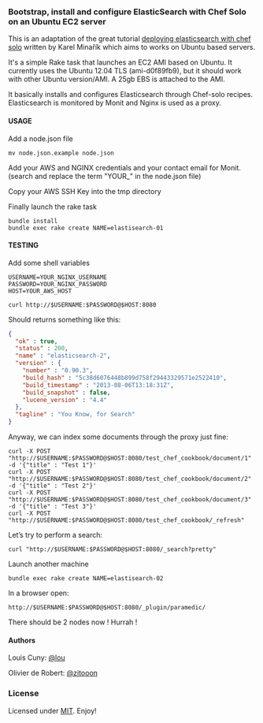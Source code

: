 ### Bootstrap, install and configure ElasticSearch with Chef Solo on an Ubuntu EC2 server

This is an adaptation of the great tutorial [deploying elasticsearch with chef solo](http://www.elasticsearch.org/tutorials/deploying-elasticsearch-with-chef-solo/) written by Karel Minařík which aims to works on Ubuntu based servers.


It's a simple Rake task that launches an EC2 AMI based on Ubuntu.
It currently uses the Ubuntu 12.04 TLS (ami-d0f89fb9), but it should work with other Ubuntu version/AMI.
A 25gb EBS is attached to the AMI.

It basically installs and configures Elasticsearch through Chef-solo recipes.
Elasticsearch is monitored by Monit and Nginx is used as a proxy.

#### USAGE

Add a node.json file
```shell
mv node.json.example node.json
```

Add your AWS and NGINX credentials and your contact email for Monit. (search and replace the term "YOUR_" in the node.json file)

Copy your AWS SSH Key into the tmp directory

Finally launch the rake task
```shell
bundle install
bundle exec rake create NAME=elastisearch-01
```

#### TESTING

Add some shell variables
```shell
USERNAME=YOUR_NGINX_USERNAME
PASSWORD=YOUR_NGINX_PASSWORD
HOST=YOUR_AWS_HOST
```

```shell
curl http://$USERNAME:$PASSWORD@$HOST:8080
```
Should returns something like this:
```json
{
  "ok" : true,
  "status" : 200,
  "name" : "elasticsearch-2",
  "version" : {
    "number" : "0.90.3",
    "build_hash" : "5c38d6076448b899d758f29443329571e2522410",
    "build_timestamp" : "2013-08-06T13:18:31Z",
    "build_snapshot" : false,
    "lucene_version" : "4.4"
  },
  "tagline" : "You Know, for Search"
}
```

Anyway, we can index some documents through the proxy just fine:
```shell
curl -X POST "http://$USERNAME:$PASSWORD@$HOST:8080/test_chef_cookbook/document/1" -d '{"title" : "Test 1"}'
curl -X POST "http://$USERNAME:$PASSWORD@$HOST:8080/test_chef_cookbook/document/2" -d '{"title" : "Test 2"}'
curl -X POST "http://$USERNAME:$PASSWORD@$HOST:8080/test_chef_cookbook/document/3" -d '{"title" : "Test 3"}'
curl -X POST "http://$USERNAME:$PASSWORD@$HOST:8080/test_chef_cookbook/_refresh"
```

Let’s try to perform a search:
```shell
curl "http://$USERNAME:$PASSWORD@$HOST:8080/_search?pretty"
```

Launch another machine
```shell
bundle exec rake create NAME=elastisearch-02
```

In a browser open:
```
http://$USERNAME:$PASSWORD@$HOST:8080/_plugin/paramedic/
```

There should be 2 nodes now ! Hurrah !

#### Authors

Louis Cuny: [@lou](https://github.com/lou)

Olivier de Robert: [@zitooon](https://github.com/zitooon)

### License

Licensed under [MIT](http://opensource.org/licenses/mit-license.php). Enjoy!

